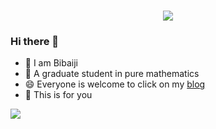 

<h1 align="center">
  <a href="https://sunguoqi.com/">
    <img src="https://readme-typing-svg.herokuapp.com/?lines=console.log(%22Hello%2C%20World!%22);欢迎来到我的主页!&center=true&size=27">
  </a>
</h1>






### Hi there 👋

<!--
**Bibaiji/Bibaiji** is a ✨ _special_ ✨ repository because its `README.md` (this file) appears on your GitHub profile.

Here are some ideas to get you started:

- 🔭 I’m currently working on ...
- 🌱 I’m currently learning 
- 👯 I’m looking to collaborate on ...
- 🤔 I’m looking for help with ...
- 💬 Ask me about ...
- 📫 How to reach me: ...
- 😄 Pronouns: ...
- ⚡ Fun fact: ...
-->

- 👯 I am Bibaiji 
- 🌱 A graduate student in pure mathematics
- 😄 Everyone is welcome to click on my [blog](https://tutu.myipdns.top) 
- 🤔 This is for you
<img src="https://quotes-github-readme.vercel.app/api?type=horizontal&theme=dark" />

